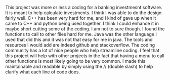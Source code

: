 This project was more or less a coding for a banking investmesnt software. It is meant to help calculate investments. I think I was able to do the design fairly well. C++ has been very hard for me, and I kind of gave up when it came to C++ and python being used together. I think I could enhance it in maybe short cutting some of the coding. I am not to sure though. I found the functions to call to other files hard for me. Java was the other language I used that did this and it was not that easy for me in java. The tools and resources I would add are indeed github and stackoverflow. The coding community has a lot of nice people who help streamline coding. I feel that this project will help with other projects in the fact that having a menu to call other functions is most likely going to be very common. I made this maintainable and readable by simply using the // (double slash) to help clarify what each line of code does. 
